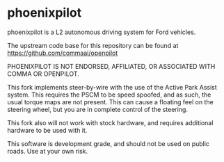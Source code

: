 phoenixpilot
========================
phoenixpilot is a L2 autonomous driving system for Ford vehicles. 

The upstream code base for this repository can be found at https://github.com/commaai/openpilot

PHOENIXPILOT IS NOT ENDORSED, AFFILIATED, OR ASSOCIATED WITH COMMA OR OPENPILOT. 

This fork implements steer-by-wire with the use of the Active Park Assist system. 
This requires the PSCM to be speed spoofed, and as such, the usual torque maps are not present. This can cause a floating feel on the steering wheel, but you are in complete control of the steering. 

This fork also will not work with stock hardware, and requires additional hardware to be used with it. 

This software is development grade, and should not be used on public roads. Use at your own risk. 
